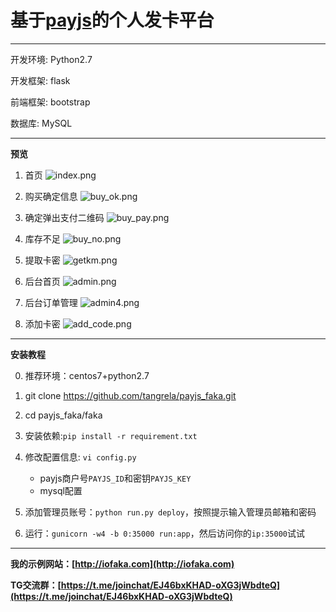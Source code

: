 # 基于[payjs](http://payjs.cn)的个人发卡平台
----

开发环境: Python2.7

开发框架: flask

前端框架: bootstrap

数据库: MySQL

----
**预览**
1. 首页
![index.png](index.png)

2. 购买确定信息
![buy_ok.png](buy_ok.png)

3. 确定弹出支付二维码
![buy_pay.png](buy_pay.png)

4. 库存不足
![buy_no.png](buy_no.png)

5. 提取卡密
![getkm.png](getkm.png)

6. 后台首页
![admin.png](admin.png)

7. 后台订单管理
![admin4.png](admin4.png)

8. 添加卡密
![add_code.png](add_code.png)

----
**安装教程**

0. 推荐环境：centos7+python2.7

1. git clone https://github.com/tangrela/payjs_faka.git

2. cd payjs_faka/faka

3. 安装依赖:`pip install -r requirement.txt`

4. 修改配置信息: `vi config.py`
    - payjs商户号`PAYJS_ID`和密钥`PAYJS_KEY`
    - mysql配置

5. 添加管理员账号：`python run.py deploy`，按照提示输入管理员邮箱和密码

6. 运行：`gunicorn -w4 -b 0:35000 run:app`，然后访问你的`ip:35000`试试

---
**我的示例网站：[http://iofaka.com](http://iofaka.com)**

**TG交流群：[https://t.me/joinchat/EJ46bxKHAD-oXG3jWbdteQ](https://t.me/joinchat/EJ46bxKHAD-oXG3jWbdteQ)**






